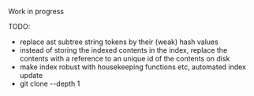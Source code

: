 Work in progress

TODO:
* replace ast subtree string tokens by their (weak) hash values
* instead of storing the indexed contents in the index, replace the contents with a reference to an unique id of the contents on disk
* make index robust with housekeeping functions etc, automated index update
* git clone --depth 1
